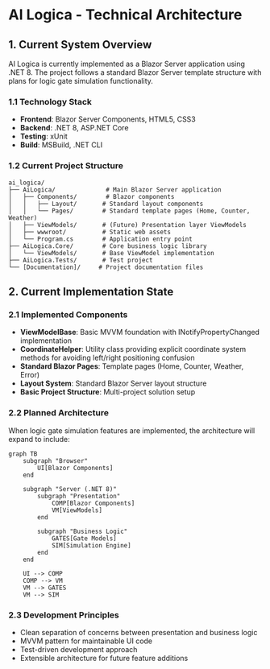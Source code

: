 # AI Logica - Technical Architecture

## 1. Current System Overview

AI Logica is currently implemented as a Blazor Server application using .NET 8. The project follows a standard Blazor Server template structure with plans for logic gate simulation functionality.

### 1.1 Technology Stack
- **Frontend**: Blazor Server Components, HTML5, CSS3
- **Backend**: .NET 8, ASP.NET Core
- **Testing**: xUnit
- **Build**: MSBuild, .NET CLI

### 1.2 Current Project Structure
```
ai_logica/
├── AiLogica/              # Main Blazor Server application
│   ├── Components/        # Blazor components
│   │   ├── Layout/       # Standard layout components
│   │   └── Pages/        # Standard template pages (Home, Counter, Weather)
│   ├── ViewModels/       # (Future) Presentation layer ViewModels
│   ├── wwwroot/          # Static web assets
│   └── Program.cs        # Application entry point
├── AiLogica.Core/        # Core business logic library
│   └── ViewModels/       # Base ViewModel implementation
├── AiLogica.Tests/       # Test project
└── [Documentation]/     # Project documentation files
```

## 2. Current Implementation State

### 2.1 Implemented Components
- **ViewModelBase**: Basic MVVM foundation with INotifyPropertyChanged implementation
- **CoordinateHelper**: Utility class providing explicit coordinate system methods for avoiding left/right positioning confusion
- **Standard Blazor Pages**: Template pages (Home, Counter, Weather, Error)
- **Layout System**: Standard Blazor Server layout structure
- **Basic Project Structure**: Multi-project solution setup

### 2.2 Planned Architecture

When logic gate simulation features are implemented, the architecture will expand to include:

```mermaid
graph TB
    subgraph "Browser"
        UI[Blazor Components]
    end
    
    subgraph "Server (.NET 8)"
        subgraph "Presentation"
            COMP[Blazor Components]
            VM[ViewModels]
        end
        
        subgraph "Business Logic"
            GATES[Gate Models]
            SIM[Simulation Engine]
        end
    end
    
    UI --> COMP
    COMP --> VM
    VM --> GATES
    VM --> SIM
```

### 2.3 Development Principles
- Clean separation of concerns between presentation and business logic
- MVVM pattern for maintainable UI code
- Test-driven development approach
- Extensible architecture for future feature additions
